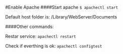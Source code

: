 #Enable Apache
####Start apache
`$ apachectl start`

Default host folder is: /Library/WebServer/Documents

####Other commands:

Restar service: `apachectl restart`

Check if everthing is ok: `apachectl configtest`